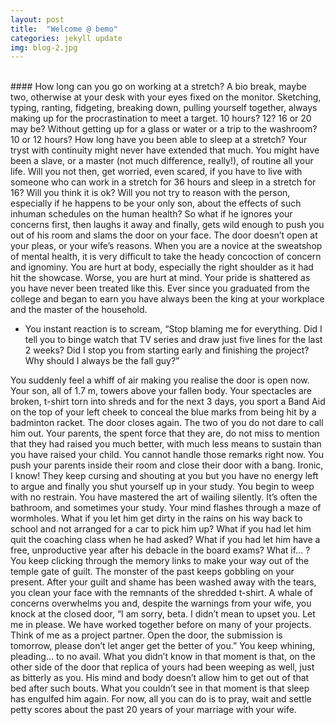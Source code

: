 ```yaml
---
layout: post
title:  "Welcome @ bemo"
categories: jekyll update
img: blog-2.jpg
---
```

<br/>
#### How long can you go on working at a stretch?
A bio break, maybe two, otherwise at your desk with your eyes fixed on the monitor.
Sketching, typing, ranting, fidgeting, breaking down, pulling yourself together, always making up for the procrastination to meet a target. 10 hours? 12? 16 or 20 may be? Without getting up for a glass or water or a trip to the washroom? 10 or 12 hours? How long have you been able to sleep at a stretch?
Your tryst with continuity might never have extended that much. You might have been a slave, or a master (not much difference, really!), of routine all your life.
Will you not then, get worried, even scared, if you have to live with someone who can work in a stretch for 36 hours and sleep in a stretch for 16? Will you think it is ok? Will you not try to reason with the person, especially if he happens to be your only son, about the effects of such inhuman schedules on the human health?
So what if he ignores your concerns first, then laughs it away and finally, gets wild enough to push you out of his room and slams the door on your face. The door doesn’t open at your pleas, or your wife’s reasons.
When you are a novice at the sweatshop of mental health, it is very difficult to take the heady concoction of concern and ignominy. You are hurt at body, especially the right shoulder as it had hit the showcase. Worse, you are hurt at mind. Your pride is shattered as you have never been treated like this. Ever since you graduated from the college and began to earn you have always been the king at your workplace and the master of the household.


  - You instant reaction is to scream, “Stop blaming me for everything. Did I tell you to binge watch that TV series and draw just five lines for the last 2 weeks? Did I stop you from starting early and finishing the project? Why should I always be the fall guy?”


You suddenly feel a whiff of air making you realise the door is open now. Your son, all of 1.7 m, towers above your fallen body.
Your spectacles are broken, t-shirt torn into shreds and for the next 3 days, you sport a Band Aid on the top of your left cheek to conceal the blue marks from being hit by a badminton racket.
The door closes again. The two of you do not dare to call him out. Your parents, the spent force that they are, do not miss to mention that they had raised you much better, with much less means to sustain than you have raised your child.
You cannot handle those remarks right now. You push your parents inside their room and close their door with a bang. Ironic, I know!
They keep cursing and shouting at you but you have no energy left to argue and finally you shut yourself up in your study.
You begin to weep with no restrain. You have mastered the art of wailing silently. It’s often the bathroom, and sometimes your study.
Your mind flashes through a maze of wormholes.
What if you let him get dirty in the rains on his way back to school and not arranged for a car to pick him up? What if you had let him quit the coaching class when he had asked? What if you had let him have a free, unproductive year after his debacle in the board exams? What if… ?
You keep clicking through the memory links to make your way out of the temple gate of guilt. The monster of the past keeps gobbling on your present.
After your guilt and shame has been washed away with the tears, you clean your face with the remnants of the shredded t-shirt. A whale of concerns overwhelms you and, despite the warnings from your wife, you knock at the closed door,
“I am sorry, beta. I didn’t mean to upset you. Let me in please. We have worked together before on many of your projects. Think of me as a project partner. Open the door, the submission is tomorrow, please don’t let anger get the better of you.”
You keep whining, pleading… to no avail.
What you didn’t know in that moment is that, on the other side of the door that replica of yours had been weeping as well, just as bitterly as you.
His mind and body doesn’t allow him to get out of that bed after such bouts. What you couldn’t see in that moment is that sleep has engulfed him again.
For now, all you can do is to pray, wait and settle petty scores about the past 20 years of your marriage with your wife.